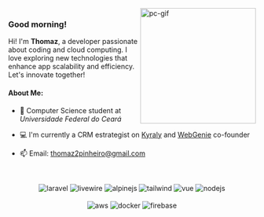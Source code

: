 <img align="right" height="235em" alt="pc-gif" src="https://bestanimations.com/media/computers/614012262funny-computer-animated-gif-16.gif">

### Good morning!

Hi! I'm __Thomaz__, a developer passionate about coding and cloud computing. I love exploring new technologies that enhance app scalability and efficiency. Let's innovate together!

#### About Me:

- 📖 Computer Science student at _Universidade Federal do Ceará_

- 💻 I'm currently a CRM estrategist on [Kyraly](https://kyraly.com/) and [WebGenie](https://webgenie.com.br/) co-founder

- 📫 Email: thomaz2pinheiro@gmail.com

##
  
<div align="center" style="display: inline_block"><br>
  <img align="center" alt="laravel" src="https://img.shields.io/badge/laravel-%23FF2D20.svg?style=for-the-badge&logo=laravel&logoColor=white">
  <img align="center" alt="livewire" src="https://img.shields.io/badge/livewire-4e56a6?style=for-the-badge&logo=livewire&logoColor=white">
  <img align="center" alt="alpinejs" src="https://img.shields.io/badge/Alpine%20JS-8BC0D0?style=for-the-badge&logo=alpinedotjs&logoColor=black">
  <img align="center" alt="tailwind" src="https://img.shields.io/badge/tailwindcss-%2338B2AC.svg?style=for-the-badge&logo=tailwind-css&logoColor=white">
  <img align="center" alt="vue" src="https://img.shields.io/badge/Vue%20js-35495E?style=for-the-badge&logo=vuedotjs&logoColor=4FC08D">
  <img align="center" alt="nodejs" src="https://img.shields.io/badge/Node.js-43853D?style=for-the-badge&logo=node.js&logoColor=white">
</div>

<div align="center" style="display: inline_block"><br>
  <img align="center" alt="aws" src="https://img.shields.io/badge/Amazon_AWS-FF9900?style=for-the-badge&logo=amazonaws&logoColor=white">
  <img align="center" alt="docker" src="https://img.shields.io/badge/Docker-2CA5E0?style=for-the-badge&logo=docker&logoColor=white">
  <img align="center" alt="firebase" src="https://img.shields.io/badge/firebase-ffca28?style=for-the-badge&logo=firebase&logoColor=black">
</div>


